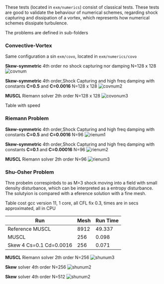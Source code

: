 
These tests (located in ```exm/numerics```) consist of classical tests.
These tests are good to validate the behaviour 
of numerical schemes, regarding shock capturing and dissipation of a vortex, which represents how numerical schemes dissipate turbulence.


The problems are defined in sub-folders


### Convective-Vortex

Same configuration a sin ```exm/covo```, located in 
```exm/numerics/covo```

**Skew-symmetric** 4th order no shock capturing nor damping  N=128 x 128
![covnum](images/num_covo_skew_nodamp.png)


**Skew-symmetric** 4th order,Shock Capturing and high freq damping with constants **C=0.5** and **C=0.0016**  N=128 x 128
![covnum2](images/num_covo_skew_damp.png)


**MUSCL** Riemann solver 2th order  N=128 x 128
![covonum3](images/num_covo_muscl.png)

Table with speed

### Riemann Problem


**Skew-symmetric** 4th order,Shock Capturing and high freq damping with constants **C=0.5** and **C=0.0016**  N=96
![rienum1](images/num_rie_skew_damp.png)


**Skew-symmetric** 4th order,Shock Capturing and high freq damping with constants **C=0.1** and **C=0.00016**  N=96
![rienum2](images/num_rie_skew_damp2.png)


**MUSCL** Riemann solver 2th order  N=96
![rienum3](images/num_rie_muscl.png)



### Shu-Osher Problem

Thre probelm correspinbds to as M=3 shock moving into a field with small density disturbance, which can be interpreted as a entropy disturbance.
The solutyion is compared with a eference solution with a fine mesh.


Table cost gcc version 11, 1 core, all CFL fix 0.3, times are in secs approximated, all in CPU

| Run                     | Mesh         | Run Time | 
| ------------------------| -------------|---------| 
| Reference MUSCL         | 8912         |  49.337  | 
| MUSCL                   | 256          |  0.098  | 
| Skew 4 Cs=0.1 Cd=0.0016  | 256         |  0.071  | 


**MUSCL** Riemann solver 2th order  N=256
![shunum3](images/num_shu_muscl.png)

**Skew**  solver 4th order  N=256
![shunum2](images/num_shu_skew.png)

**Skew**  solver 4th order  N=512
![shunum2](images/num_shu_skew2.png)